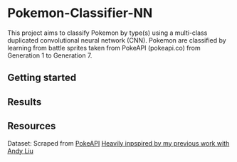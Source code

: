 # Pokemon-Classifier-NN
This project aims to classify Pokemon by type(s) using a multi-class duplicated convolutional neural network (CNN). Pokemon are classified by learning from battle sprites taken from PokeAPI (pokeapi.co) from Generation 1 to Generation 7.

## Getting started

## Results

## Resources
Dataset: Scraped from [PokeAPI](https://pokeapi.co/)
[Heavily inpspired by my previous work with Andy Liu](https://github.com/AndyLiuCodes/Music-Genre-Classification-with-CNN-Hybrid-Architectures)